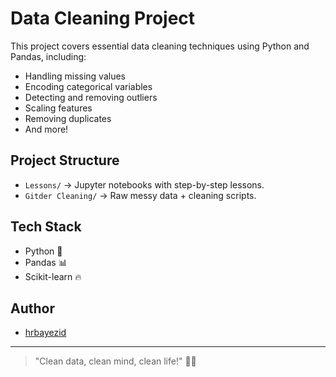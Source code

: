 # Data Cleaning Project

This project covers essential data cleaning techniques using Python and Pandas, including:

- Handling missing values
- Encoding categorical variables
- Detecting and removing outliers
- Scaling features
- Removing duplicates
- And more!

## Project Structure
- `Lessons/` → Jupyter notebooks with step-by-step lessons.
- `Gitder Cleaning/` → Raw messy data + cleaning scripts.

## Tech Stack
- Python 🐍
- Pandas 📊
- Scikit-learn 🔥

## Author
- [hrbayezid](https://github.com/hrbayezid)

---

> "Clean data, clean mind, clean life!" 🚿🧹
